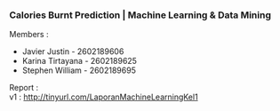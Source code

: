 ### Calories Burnt Prediction | Machine Learning & Data Mining
Members : 
- Javier Justin - 2602189606
- Karina Tirtayana - 2602189625
- Stephen William - 2602189695  

Report :  
v1 : http://tinyurl.com/LaporanMachineLearningKel1
